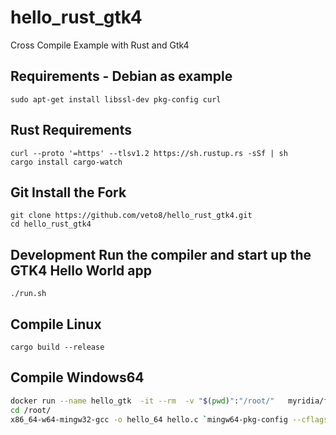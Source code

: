 # hello_rust_gtk4
Cross Compile Example with Rust and Gtk4

## Requirements - Debian as example
```
sudo apt-get install libssl-dev pkg-config curl
```

## Rust Requirements 
```
curl --proto '=https' --tlsv1.2 https://sh.rustup.rs -sSf | sh
cargo install cargo-watch 
```

## Git Install the Fork
```
git clone https://github.com/veto8/hello_rust_gtk4.git
cd hello_rust_gtk4

```

## Development Run the compiler and start up the GTK4 Hello World app
```
./run.sh
```

## Compile Linux
```
cargo build --release
```

## Compile Windows64 
```bash
docker run --name hello_gtk  -it --rm  -v "$(pwd)":"/root/"   myridia/fedora_cross_compile /bin/bash
cd /root/
x86_64-w64-mingw32-gcc -o hello_64 hello.c `mingw64-pkg-config --cflags gtk+-3.0 --libs gtk+-3.0` -mwindows
```
